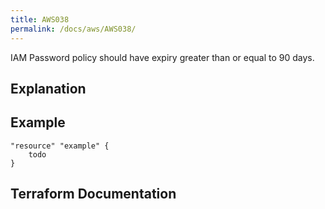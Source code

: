 ```yaml
---
title: AWS038
permalink: /docs/aws/AWS038/
---
```


IAM Password policy should have expiry greater than or equal to 90 days.

## Explanation

## Example

```
"resource" "example" {
	todo
}
```

## Terraform Documentation
